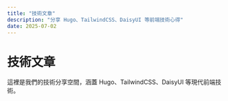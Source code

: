 ```yaml
---
title: "技術文章"
description: "分享 Hugo、TailwindCSS、DaisyUI 等前端技術心得"
date: 2025-07-02
---
```


# 技術文章

這裡是我們的技術分享空間，涵蓋 Hugo、TailwindCSS、DaisyUI 等現代前端技術。
